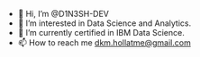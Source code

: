 - 👋 Hi, I’m @D1N3SH-DEV
- 👀 I’m interested in Data Science and Analytics.
- 🌱 I’m currently certified in IBM Data Science.
- 📫 How to reach me dkm.hollatme@gmail.com

<!---
D1N3SH-DEV/D1N3SH-DEV is a ✨ special ✨ repository because its `README.md` (this file) appears on your GitHub profile.
You can click the Preview link to take a look at your changes.
- 💞️ I’m looking to collaborate on ...
--->
